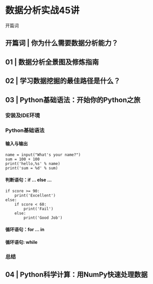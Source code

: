 # 数据分析实战45讲 #

开篇词

## 开篇词 | 你为什么需要数据分析能力？ ##

## 01 | 数据分析全景图及修炼指南 ##

## 02 | 学习数据挖掘的最佳路径是什么？ ##

## 03 | Python基础语法：开始你的Python之旅 ##

### 安装及IDE环境 ###

### Python基础语法 ###

#### 输入与输出 ####

	name = input("What's your name?")
	sum = 100 + 100
	print('hello,%s' % name)
	print('sum = %d' % sum)

#### 判断语句：if … else … ####

	if score >= 90:
	    print('Excellent')
	else: 
	    if score < 60:
	        print('Fail')
	    else:
	        print('Good Job')

#### 循环语句：for … in ####

#### 循环语句: while ####

### 总结 ###

## 04 | Python科学计算：用NumPy快速处理数据 ##